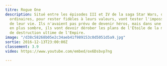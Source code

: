 ```yaml
---
titre: Rogue One
description: Situé entre les épisodes III et IV de la saga Star Wars, des individus
  ordinaires, pour rester fidèles à leurs valeurs, vont tester l'impossible au péril
  de leur vie. Ils n'avaient pas prévu de devenir héros, mais dans une époque de plus
  en plus sombre, ils vont devoir dérober les plans de l'Étoile de la mort, l'arme
  de destruction ultime de l'Empire.
image: "/d38c58268b05e2c34aeb41f989153c0d5051d5a9.jpg"
sortie: 2016-12-13T23:00:00Z
classement: 3.9
video: https://www.youtube.com/embed/ox6Dsbvp7ng

---
```

